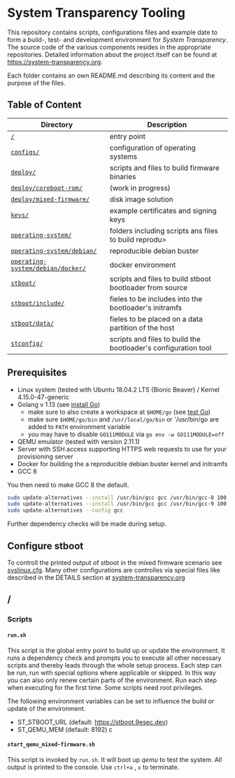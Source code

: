 # System Transparency Tooling

This repository contains scripts, configurations files and example date to form a build-, test- and development environment for _System Transparency_.
The source code of the various components resides in the appropriate repositories. Detailed information about the project itself can be found at https://system-transparency.org.

Each folder contains an own README.md describing its content and the purpose of the files.

## Table of Content

| Directory                                                                                           | Description                                                    |
| --------------------------------------------------------------------------------------------------- | -------------------------------------------------------------- |
| [`/`](#scripts)                                                                                     | entry point                                                    |
| [`configs/`](configs/#configs)                                                                      | configuration of operating systems                             |
| [`deploy/`](deploy/#deploy)                                                                         | scripts and files to build firmware binaries                   |
| [`deploy/coreboot-rom/`](deploy/coreboot-rom/#deploy-coreboot-rom)                                  | (work in progress)                                             |
| [`deploy/mixed-firmware/`](deploy/mixed-firmware/#deploy-mixed-firmware)                            | disk image solution                                            |
| [`keys/`](keys/#keys)                                                                               | example certificates and signing keys                          |
| [`operating-system/`](operating-system/#operating-system)                                           | folders including scripts ans files to build reprodu>          |
| [`operating-system/debian/`](operating-system/debian/#operating-system-debian)                      | reproducible debian buster                                     |
| [`operating-system/debian/docker/`](operating-system/debian/docker/#operating-system-debian-docker) | docker environment                                             |
| [`stboot/`](stboot/#stboot)                                                                         | scripts and files to build stboot bootloader from source       |
| [`stboot/include/`](stboot/include/#stboot-include)                                                 | fieles to be includes into the bootloader's initramfs          |
| [`stboot/data/`](stboot/data/#stboot-data)                                                          | fieles to be placed on a data partition of the host            |
| [`stconfig/`](stconfig/#stconfig)                                                                   | scripts and files to build the bootloader's configuration tool |

## Prerequisites

* Linux system (tested with Ubuntu 18.04.2 LTS (Bionic Beaver) / Kernel 4.15.0-47-generic
* Golang v 1.13 (see [install Go](https://golang.org/doc/install#install))
	* make sure to also create a workspace at `$HOME/go` (see [test Go](https://golang.org/doc/install#testing))
	* make sure `$HOME/go/bin` and `/usr/local/go/bin` or '/usr/bin/go are added to `PATH` environment variable
    * you may have to disable `GO111MODULE` via `go env -w GO111MODULE=off`
* QEMU emulator (tested with version 2.11.1)
* Server with SSH access supporting HTTPS web requests to use for your provisioning server
* Docker for building the a reproducible debian buster kernel and initramfs
* GCC 8


You then need to make GCC 8 the default.

```bash
sudo update-alternatives --install /usr/bin/gcc gcc /usr/bin/gcc-8 100 --slave /usr/bin/g++ g++ /usr/bin/g++-8
sudo update-alternatives --install /usr/bin/gcc gcc /usr/bin/gcc-9 100 --slave /usr/bin/g++ g++ /usr/bin/g++-9
sudo update-alternatives --config gcc
```

Further dependency checks will be made during setup.

## Configure stboot
To controll the printed output of stboot in the mixed firmware scenario see [syslinux.cfg](deploy/mixed-firmware/#syslinux.cfg). Many other configurations are controlles via special files like described in the DETAILS section at [system-transparency.org](https://www.system-transparency.org/)

## /

### Scripts

#### `run.sh`

This script is the global entry point to build up or update the environment.
It runs a dependency check and prompts you to execute all other necessary scripts and thereby leads through the whole setup process. Each step can be run, run with special options where applicable or skipped. In this way you can also only renew certain parts of the environment.
Run each step when executing for the first time. Some scripts need root privileges.

The following environment variables can be set to influence the build or update of the environment.

- ST_STBOOT_URL (default: https://stboot.9esec.dev)
- ST_QEMU_MEM (default: 8192)
c
#### `start_qemu_mixed-firmware.sh`

This script is invoked by `run.sh`. It will boot up _qemu_ to test the system. All output is printed to the console.
Use `ctrl+a` , `x` to terminate.
